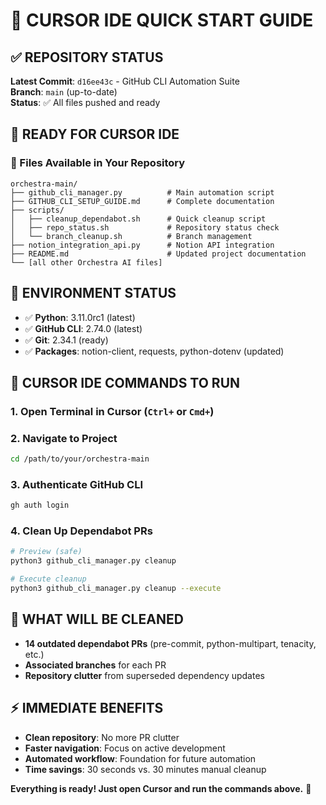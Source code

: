 # 🎯 CURSOR IDE QUICK START GUIDE

## ✅ **REPOSITORY STATUS**
**Latest Commit**: `d16ee43c` - GitHub CLI Automation Suite  
**Branch**: `main` (up-to-date)  
**Status**: ✅ All files pushed and ready

## 🚀 **READY FOR CURSOR IDE**

### **📁 Files Available in Your Repository**
```
orchestra-main/
├── github_cli_manager.py          # Main automation script
├── GITHUB_CLI_SETUP_GUIDE.md      # Complete documentation  
├── scripts/
│   ├── cleanup_dependabot.sh      # Quick cleanup script
│   ├── repo_status.sh             # Repository status check
│   └── branch_cleanup.sh          # Branch management
├── notion_integration_api.py      # Notion API integration
├── README.md                      # Updated project documentation
└── [all other Orchestra AI files]
```

## 🔧 **ENVIRONMENT STATUS**
- ✅ **Python**: 3.11.0rc1 (latest)
- ✅ **GitHub CLI**: 2.74.0 (latest)
- ✅ **Git**: 2.34.1 (ready)
- ✅ **Packages**: notion-client, requests, python-dotenv (updated)

## 🎯 **CURSOR IDE COMMANDS TO RUN**

### **1. Open Terminal in Cursor** (`Ctrl+` or `Cmd+`)

### **2. Navigate to Project**
```bash
cd /path/to/your/orchestra-main
```

### **3. Authenticate GitHub CLI**
```bash
gh auth login
```

### **4. Clean Up Dependabot PRs**
```bash
# Preview (safe)
python3 github_cli_manager.py cleanup

# Execute cleanup
python3 github_cli_manager.py cleanup --execute
```

## 🧹 **WHAT WILL BE CLEANED**
- **14 outdated dependabot PRs** (pre-commit, python-multipart, tenacity, etc.)
- **Associated branches** for each PR
- **Repository clutter** from superseded dependency updates

## ⚡ **IMMEDIATE BENEFITS**
- **Clean repository**: No more PR clutter
- **Faster navigation**: Focus on active development
- **Automated workflow**: Foundation for future automation
- **Time savings**: 30 seconds vs. 30 minutes manual cleanup

**Everything is ready! Just open Cursor and run the commands above.** 🚀

